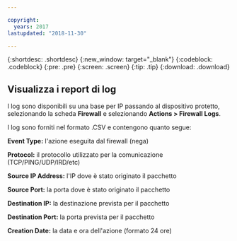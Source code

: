 ```yaml
---

copyright:
  years: 2017
lastupdated: "2018-11-30"

---
```


{:shortdesc: .shortdesc}
{:new_window: target="_blank"}
{:codeblock: .codeblock}
{:pre: .pre}
{:screen: .screen}
{:tip: .tip}
{:download: .download}

## Visualizza i report di log

I log sono disponibili su una base per IP passando al dispositivo protetto, selezionando la scheda **Firewall** e selezionando **Actions > Firewall Logs**. 

I log sono forniti nel formato .CSV e contengono quanto segue:

**Event Type:** l'azione eseguita dal firewall (nega)

**Protocol:** il protocollo utilizzato per la comunicazione (TCP/PING/UDP/IRD/etc)

**Source IP Address:** l'IP dove è stato originato il pacchetto

**Source Port:** la porta dove è stato originato il pacchetto

**Destination IP:** la destinazione prevista per il pacchetto

**Destination Port:** la porta prevista per il pacchetto

**Creation Date:** la data e ora dell'azione (formato 24 ore)
